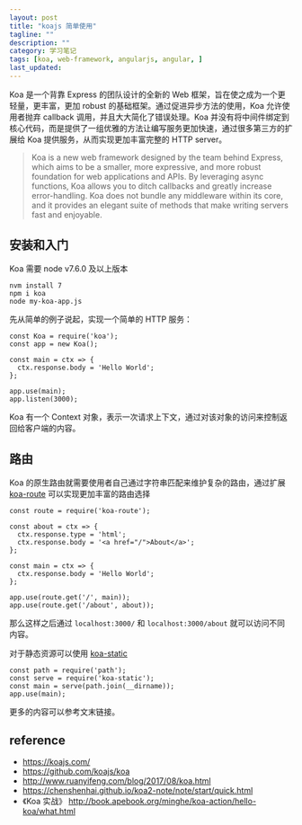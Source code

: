 ```yaml
---
layout: post
title: "koajs 简单使用"
tagline: ""
description: ""
category: 学习笔记
tags: [koa, web-framework, angularjs, angular, ]
last_updated:
---
```


Koa 是一个背靠 Express 的团队设计的全新的 Web 框架，旨在使之成为一个更轻量，更丰富，更加 robust 的基础框架。通过促进异步方法的使用，Koa 允许使用者抛弃 callback 调用，并且大大简化了错误处理。Koa 并没有将中间件绑定到核心代码，而是提供了一组优雅的方法让编写服务更加快速，通过很多第三方的扩展给 Koa 提供服务，从而实现更加丰富完整的 HTTP server。

> Koa is a new web framework designed by the team behind Express, which aims to be a smaller, more expressive, and more robust foundation for web applications and APIs. By leveraging async functions, Koa allows you to ditch callbacks and greatly increase error-handling. Koa does not bundle any middleware within its core, and it provides an elegant suite of methods that make writing servers fast and enjoyable.

## 安装和入门

Koa 需要 node v7.6.0 及以上版本

    nvm install 7
    npm i koa
    node my-koa-app.js

先从简单的例子说起，实现一个简单的 HTTP 服务：

    const Koa = require('koa');
    const app = new Koa();

    const main = ctx => {
      ctx.response.body = 'Hello World';
    };

    app.use(main);
    app.listen(3000);

Koa 有一个 Context 对象，表示一次请求上下文，通过对该对象的访问来控制返回给客户端的内容。

## 路由

Koa 的原生路由就需要使用者自己通过字符串匹配来维护复杂的路由，通过扩展 [koa-route](https://github.com/alexmingoia/koa-router) 可以实现更加丰富的路由选择

    const route = require('koa-route');

    const about = ctx => {
      ctx.response.type = 'html';
      ctx.response.body = '<a href="/">About</a>';
    };

    const main = ctx => {
      ctx.response.body = 'Hello World';
    };

    app.use(route.get('/', main));
    app.use(route.get('/about', about));

那么这样之后通过 `localhost:3000/` 和 `localhost:3000/about` 就可以访问不同内容。

对于静态资源可以使用 [koa-static](https://www.npmjs.com/package/koa-static)

    const path = require('path');
    const serve = require('koa-static');
    const main = serve(path.join(__dirname));
    app.use(main);

更多的内容可以参考文末链接。

## reference

- <https://koajs.com/>
- <https://github.com/koajs/koa>
- <http://www.ruanyifeng.com/blog/2017/08/koa.html>
- https://chenshenhai.github.io/koa2-note/note/start/quick.html
- 《Koa 实战》 http://book.apebook.org/minghe/koa-action/hello-koa/what.html
